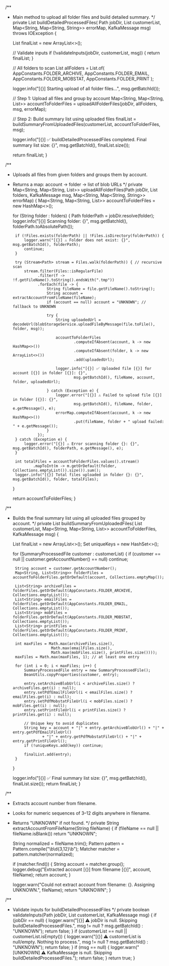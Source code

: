 /**
 * Main method to upload all folder files and build detailed summary.
 */
private List<SummaryProcessedFile> buildDetailedProcessedFiles(
        Path jobDir,
        List<SummaryProcessedFile> customerList,
        Map<String, Map<String, String>> errorMap,
        KafkaMessage msg) throws IOException {

    List<SummaryProcessedFile> finalList = new ArrayList<>();

    // Validate inputs
    if (!validateInputs(jobDir, customerList, msg)) {
        return finalList;
    }

    // All folders to scan
    List<String> allFolders = List.of(
            AppConstants.FOLDER_ARCHIVE,
            AppConstants.FOLDER_EMAIL,
            AppConstants.FOLDER_MOBSTAT,
            AppConstants.FOLDER_PRINT
    );

    logger.info("[{}] Starting upload of all folder files...", msg.getBatchId());

    // Step 1: Upload all files and group by account
    Map<String, Map<String, List<String>>> accountToFolderFiles = uploadAllFolderFiles(jobDir, allFolders, msg, errorMap);

    // Step 2: Build summary list using uploaded files
    finalList = buildSummaryFromUploadedFiles(customerList, accountToFolderFiles, msg);

    logger.info("[{}] ✅ buildDetailedProcessedFiles completed. Final summary list size: {}", msg.getBatchId(), finalList.size());

    return finalList;
}

/**
 * Uploads all files from given folders and groups them by account.
 * Returns a map: account -> folder -> list of blob URLs
 */
private Map<String, Map<String, List<String>>> uploadAllFolderFiles(Path jobDir,
                                                                    List<String> folders,
                                                                    KafkaMessage msg,
                                                                    Map<String, Map<String, String>> errorMap) {
    Map<String, Map<String, List<String>>> accountToFolderFiles = new HashMap<>();

    for (String folder : folders) {
        Path folderPath = jobDir.resolve(folder);
        logger.info("[{}] Scanning folder: {}", msg.getBatchId(), folderPath.toAbsolutePath());

        if (!Files.exists(folderPath) || !Files.isDirectory(folderPath)) {
            logger.warn("[{}] ⚠️ Folder does not exist: {}", msg.getBatchId(), folderPath);
            continue;
        }

        try (Stream<Path> stream = Files.walk(folderPath)) { // recursive scan
            stream.filter(Files::isRegularFile)
                  .filter(f -> !f.getFileName().toString().endsWith(".tmp"))
                  .forEach(file -> {
                      String fileName = file.getFileName().toString();
                      String account = extractAccountFromFileName(fileName);
                      if (account == null) account = "UNKNOWN"; // fallback to UNKNOWN

                      try {
                          String uploadedUrl = decodeUrl(blobStorageService.uploadFileByMessage(file.toFile(), folder, msg));

                          accountToFolderFiles
                                  .computeIfAbsent(account, k -> new HashMap<>())
                                  .computeIfAbsent(folder, k -> new ArrayList<>())
                                  .add(uploadedUrl);

                          logger.info("[{}] ✅ Uploaded file [{}] for account [{}] in folder [{}]: {}",
                                  msg.getBatchId(), fileName, account, folder, uploadedUrl);

                      } catch (Exception e) {
                          logger.error("[{}] ⚠️ Failed to upload file [{}] in folder [{}]: {}",
                                  msg.getBatchId(), fileName, folder, e.getMessage(), e);
                          errorMap.computeIfAbsent(account, k -> new HashMap<>())
                                  .put(fileName, folder + " upload failed: " + e.getMessage());
                      }
                  });
        } catch (Exception e) {
            logger.error("[{}] ⚠️ Error scanning folder {}: {}", msg.getBatchId(), folderPath, e.getMessage(), e);
        }

        int totalFiles = accountToFolderFiles.values().stream()
                .mapToInt(m -> m.getOrDefault(folder, Collections.emptyList()).size()).sum();
        logger.info("[{}] Total files uploaded in folder {}: {}", msg.getBatchId(), folder, totalFiles);
    }

    return accountToFolderFiles;
}

/**
 * Builds the final summary list using all uploaded files grouped by account.
 */
private List<SummaryProcessedFile> buildSummaryFromUploadedFiles(
        List<SummaryProcessedFile> customerList,
        Map<String, Map<String, List<String>>> accountToFolderFiles,
        KafkaMessage msg) {

    List<SummaryProcessedFile> finalList = new ArrayList<>();
    Set<String> uniqueKeys = new HashSet<>();

    for (SummaryProcessedFile customer : customerList) {
        if (customer == null || customer.getAccountNumber() == null) continue;

        String account = customer.getAccountNumber();
        Map<String, List<String>> folderFiles = accountToFolderFiles.getOrDefault(account, Collections.emptyMap());

        List<String> archiveFiles = folderFiles.getOrDefault(AppConstants.FOLDER_ARCHIVE, Collections.emptyList());
        List<String> emailFiles = folderFiles.getOrDefault(AppConstants.FOLDER_EMAIL, Collections.emptyList());
        List<String> mobFiles = folderFiles.getOrDefault(AppConstants.FOLDER_MOBSTAT, Collections.emptyList());
        List<String> printFiles = folderFiles.getOrDefault(AppConstants.FOLDER_PRINT, Collections.emptyList());

        int maxFiles = Math.max(archiveFiles.size(),
                        Math.max(emailFiles.size(),
                        Math.max(mobFiles.size(), printFiles.size())));
        maxFiles = Math.max(maxFiles, 1); // at least one entry

        for (int i = 0; i < maxFiles; i++) {
            SummaryProcessedFile entry = new SummaryProcessedFile();
            BeanUtils.copyProperties(customer, entry);

            entry.setArchiveBlobUrl(i < archiveFiles.size() ? archiveFiles.get(i) : null);
            entry.setPdfEmailFileUrl(i < emailFiles.size() ? emailFiles.get(i) : null);
            entry.setPdfMobstatFileUrl(i < mobFiles.size() ? mobFiles.get(i) : null);
            entry.setPrintFileUrl(i < printFiles.size() ? printFiles.get(i) : null);

            // Unique key to avoid duplicates
            String key = account + "|" + entry.getArchiveBlobUrl() + "|" + entry.getPdfEmailFileUrl()
                    + "|" + entry.getPdfMobstatFileUrl() + "|" + entry.getPrintFileUrl();
            if (!uniqueKeys.add(key)) continue;

            finalList.add(entry);
        }
    }

    logger.info("[{}] ✅ Final summary list size: {}", msg.getBatchId(), finalList.size());
    return finalList;
}

/**
 * Extracts account number from filename.
 * Looks for numeric sequences of 3–12 digits anywhere in filename.
 * Returns "UNKNOWN" if not found.
 */
private String extractAccountFromFileName(String fileName) {
    if (fileName == null || fileName.isBlank()) return "UNKNOWN";

    String normalized = fileName.trim();
    Pattern pattern = Pattern.compile("\\b\\d{3,12}\\b");
    Matcher matcher = pattern.matcher(normalized);

    if (matcher.find()) {
        String account = matcher.group();
        logger.debug("Extracted account [{}] from filename [{}]", account, fileName);
        return account;
    }

    logger.warn("Could not extract account from filename: {}. Assigning UNKNOWN.", fileName);
    return "UNKNOWN";
}

/**
 * Validate inputs for buildDetailedProcessedFiles
 */
private boolean validateInputs(Path jobDir, List<SummaryProcessedFile> customerList, KafkaMessage msg) {
    if (jobDir == null) {
        logger.warn("[{}] ⚠️ jobDir is null. Skipping buildDetailedProcessedFiles.", msg != null ? msg.getBatchId() : "UNKNOWN");
        return false;
    }
    if (customerList == null || customerList.isEmpty()) {
        logger.warn("[{}] ⚠️ customerList is null/empty. Nothing to process.", msg != null ? msg.getBatchId() : "UNKNOWN");
        return false;
    }
    if (msg == null) {
        logger.warn("[UNKNOWN] ⚠️ KafkaMessage is null. Skipping buildDetailedProcessedFiles.");
        return false;
    }
    return true;
}
